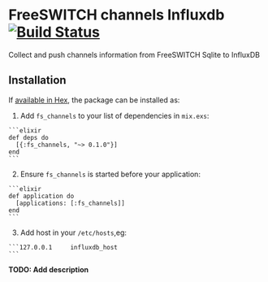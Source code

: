 # FreeSWITCH channels Influxdb [![Build Status](https://travis-ci.org/areski/fs_channels_influxdb.svg?branch=master)](https://travis-ci.org/areski/fs_channels_influxdb)


Collect and push channels information from FreeSWITCH Sqlite to InfluxDB

## Installation

If [available in Hex](https://hex.pm/docs/publish), the package can be installed as:

  1. Add `fs_channels` to your list of dependencies in `mix.exs`:

    ```elixir
    def deps do
      [{:fs_channels, "~> 0.1.0"}]
    end
    ```

  2. Ensure `fs_channels` is started before your application:

    ```elixir
    def application do
      [applications: [:fs_channels]]
    end
    ```

  3. Add host in your `/etc/hosts`,eg:

    ```127.0.0.1     influxdb_host
    ```


**TODO: Add description**

